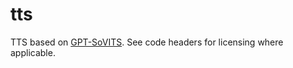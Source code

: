 # tts
TTS based on [GPT-SoVITS](https://github.com/RVC-Boss/GPT-SoVITS). See code headers for licensing where applicable.
